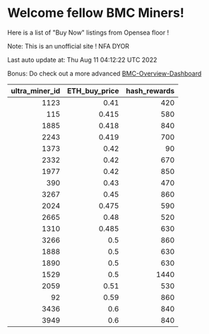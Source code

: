 # Welcome fellow BMC Miners!
Here is a list of "Buy Now" listings from Opensea floor !

Note: This is an unofficial site ! NFA DYOR

Last auto update at: Thu Aug 11 04:12:22 UTC 2022

Bonus: Do check out a more advanced [BMC-Overview-Dashboard](https://dune.com/defifunk/BMC-Overview-Dashboard)


|   ultra_miner_id |   ETH_buy_price |   hash_rewards |
|-----------------:|----------------:|---------------:|
|             1123 |           0.41  |            420 |
|              115 |           0.415 |            580 |
|             1885 |           0.418 |            840 |
|             2243 |           0.419 |            700 |
|             1373 |           0.42  |             90 |
|             2332 |           0.42  |            670 |
|             1977 |           0.42  |            850 |
|              390 |           0.43  |            470 |
|             3267 |           0.45  |            860 |
|             2024 |           0.475 |            590 |
|             2665 |           0.48  |            520 |
|             1310 |           0.485 |            630 |
|             3266 |           0.5   |            860 |
|             1888 |           0.5   |            630 |
|             1890 |           0.5   |            630 |
|             1529 |           0.5   |           1440 |
|             2059 |           0.51  |            530 |
|               92 |           0.59  |            860 |
|             3436 |           0.6   |            840 |
|             3949 |           0.6   |            840 |